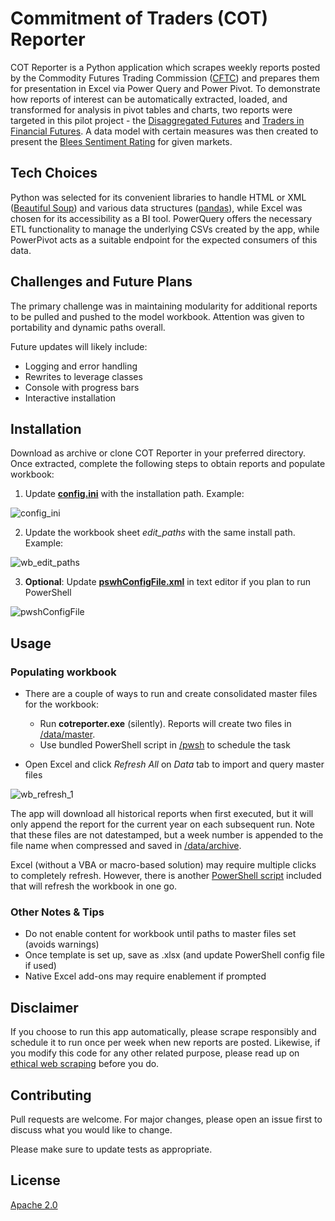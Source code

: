 # Commitment of Traders (COT) Reporter

COT Reporter is a Python application which scrapes weekly reports posted by the Commodity Futures Trading Commission ([CFTC](https://www.cftc.gov/MarketReports/CommitmentsofTraders/index.htm)) and prepares them for presentation in Excel via Power Query and Power Pivot. To demonstrate how reports of interest can be automatically extracted, loaded, and transformed for analysis in pivot tables and charts, two reports were targeted in this pilot project - the [Disaggregated Futures](https://www.cftc.gov/MarketReports/CommitmentsofTraders/HistoricalCompressed/index.htm) and [Traders in Financial Futures](https://www.cftc.gov/MarketReports/CommitmentsofTraders/HistoricalCompressed/index.htm). A data model with certain measures was then created to present the [Blees Sentiment Rating](https://bit.ly/3S76uMm) for given markets.

## Tech Choices
Python was selected for its convenient libraries to handle HTML or XML ([Beautiful Soup](https://pypi.org/project/beautifulsoup4/)) and various data structures ([pandas](https://pandas.pydata.org/)), while Excel was chosen for its accessibility as a BI tool. PowerQuery offers the necessary ETL functionality to manage the underlying CSVs created by the app, while PowerPivot acts as a suitable endpoint for the expected consumers of this data.

## Challenges and Future Plans
The primary challenge was in maintaining modularity for additional reports to be pulled and pushed to the model workbook. Attention was given to portability and dynamic paths overall.

Future updates will likely include:

- Logging and error handling
- Rewrites to leverage classes
- Console with progress bars
- Interactive installation

## Installation

Download as archive or clone COT Reporter in your preferred directory. Once extracted, complete the following steps to obtain reports and populate workbook:

1. Update [**config.ini**](/src/config.ini) with the installation path. Example:

![config_ini](https://user-images.githubusercontent.com/8696078/192114851-a6f95e7a-b4f7-4ec6-9713-b9732421ba1f.png)


2. Update the workbook sheet *edit_paths* with the same install path. Example:

![wb_edit_paths](https://user-images.githubusercontent.com/8696078/192114117-0b79624b-ca31-4abb-b13b-93b2c0ab92cb.png)

3. **Optional**: Update [**pswhConfigFile.xml**](/pwsh/pwshConfigFile.xml) in text editor if you plan to run PowerShell

![pwshConfigFile](https://user-images.githubusercontent.com/8696078/192114203-10366b3e-0872-473f-8d95-37cf5eea0080.png)

## Usage
### Populating workbook
* There are a couple of ways to run and create consolidated master files for the workbook:
    * Run **cotreporter.exe** (silently). Reports will create two files in [/data/master](/data/master).
    * Use bundled PowerShell script in [/pwsh](/pwsh) to schedule the task

* Open Excel and click *Refresh All* on *Data* tab to import and query master files

![wb_refresh_1](https://user-images.githubusercontent.com/8696078/192114676-0cb650ae-4039-45e9-a129-1aeea4da70ed.png)

The app will download all historical reports when first executed, but it will only append the report for the current year on each subsequent run. Note that these files are not datestamped, but a week number is appended to the file name when compressed and saved in [/data/archive](/data/archive).

Excel (without a VBA or macro-based solution) may require multiple clicks to completely refresh. However, there is another [PowerShell script](/pwsh/refreshExcel.ps1) included that will refresh the workbook in one go.

### Other Notes & Tips

* Do not enable content for workbook until paths to master files set (avoids warnings)
* Once template is set up, save as .xlsx (and update PowerShell config file if used)
* Native Excel add-ons may require enablement if prompted

## Disclaimer

If you choose to run this app automatically, please scrape responsibly and schedule it to run once per week when new reports are posted. Likewise, if you modify this code for any other related purpose, please read up on [ethical web scraping](https://www.scrapehero.com/how-to-prevent-getting-blacklisted-while-scraping/) before you do.

## Contributing
Pull requests are welcome. For major changes, please open an issue first to discuss what you would like to change.

Please make sure to update tests as appropriate.

## License
[Apache 2.0](http://www.apache.org/licenses/)